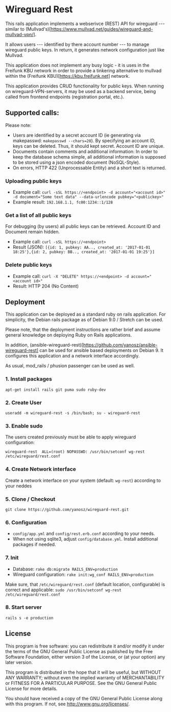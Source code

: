 # Wireguard Rest

This rails application implements a webserivce (REST) API for wireguard --- similar to (Mullvad's)[https://www.mullvad.net/guides/wireguard-and-mullvad-vpn/].

It allows users --- identified by there account number --- to manage wireguard public keys.
In return, it generates network configuration just like Mullvad.

This application does not implement any busy logic - it is uses in the Freifunk KBU network in order to provide a tinkering alternative to mullvad
within the (Freifunk KBU)[https://kbu.freifunk.net] network.

This application provides CRUD functionality for public keys. When running on wireguard-VPN-servers, it may be used as a backend service,
being called from frontend endpoints (registration portal, etc.).


## Supported calls:

Please note:

* Users are identified by a secret account ID (ie generating via makepasswd: `makepasswd --chars=20`). By specifying an account ID, keys can be deleted. Thus, it should kept secret. Account ID are unique.
* Documents contain comments and additional information: In order to keep the database schema simple, all additional information is supposed to be stored using a json encoded document (NoSQL-Style).
* On errors, HTTP 422 (Unprocessable Entity) and a short text is returned.

### Uploading public keys

* Example call: `curl -sSL https://<endpoint> -d account="<account id>" -d document="Some text data" --data-urlencode pubkey="<publickey>"`
* Example result: `192.168.1.1, fc00:1234::1/128`

### Get a list of all public keys

For debugging (by users) all public keys can be retrieved. Account ID and Document remain hidden.

* Example call: `curl -sSL https://<endpoint>`
* Result (JSON): `[{id: 1, pubkey: AA.., created_at: '2017-01-01 18:25'},{id: 2, pubkey: BB.., created_at: '2017-01-01 19:25'}]`

### Delete public keys

* Example call: `curl -X "DELETE" https://<endpoint> -d account="<account id>"`
* Result: HTTP 204 (No Content)

## Deployment

This application can be deployed as a standard ruby on rails application. For simplicity, the Debian rails package as of Debian 9.0 / Stretch can be used.

Please note, that the deployment instructions are rather brief and assume general knowledge on deploying Ruby on Rails applications.

In addition, (ansible-wireguard-rest)[https://github.com/yanosz/ansible-wireguard-rest] can be used for ansible based deployments on Debian 9. It configures this application and
a network interface accordingly.

As usual, mod_rails / phusion passenger can be used as well.

### 1. Install packages

`apt-get install rails git puma sudo ruby-dev`

### 2. Create User

`useradd -m wireguard-rest -s /bin/bash; su - wireguard-rest`

### 3. Enable sudo

The users created previously must be able to apply wireguard configuration:

`wireguard-rest  ALL=(root) NOPASSWD: /usr/bin/setconf wg-rest /etc/wireguard/rest.conf`

### 4. Create Network interface

Create a network interface on your system (default: `wg-rest`) according to your neddes

### 5. Clone / Checkout

`git clone https://github.com/yanosz/wireguard-rest.git`

### 6. Configuration

- `config/app.yml` and `config/rest.erb.conf` according to your needs.
-  When not using sqlite3, adjust `config/database.yml`. Install additional packages if needed.

### 7. Init

- Database: `rake db:migrate RAILS_ENV=production`
- Wireguard configuration:  `rake init:wg_conf RAILS_ENV=production`

Make sure, that `/etc/wireguard/rest.conf` (default location, configurable) is correct and applicable: `sudo /usr/bin/setconf wg-rest /etc/wireguard/rest.conf`

### 8. Start server

`rails s -e production`


## License

This program is free software: you can redistribute it and/or modify
it under the terms of the GNU General Public License as published by
the Free Software Foundation, either version 3 of the License, or
(at your option) any later version.

This program is distributed in the hope that it will be useful,
but WITHOUT ANY WARRANTY; without even the implied warranty of
MERCHANTABILITY or FITNESS FOR A PARTICULAR PURPOSE.  See the
GNU General Public License for more details.

You should have received a copy of the GNU General Public License
along with this program.  If not, see <http://www.gnu.org/licenses/>.
